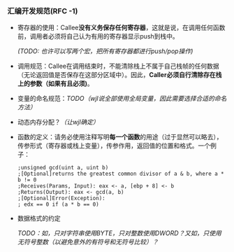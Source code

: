 ### 汇编开发规范(RFC -1)

- 寄存器的使用：Callee**没有义务保存任何寄存器**，这就是说，在调用任何函数前，调用者必须将自己认为有用的寄存器显示push到栈中。

  *(TODO: 也许可以写两个宏，把所有寄存器都进行push/pop操作)*

- 调用规范：Callee在调用结束时，不能清除栈上不属于自己栈帧的任何数据（无论返回值是否保存在这部分区域中）。因此，**Caller必须自行清除存在栈上的参数（如果有且必须)**。

- 变量的命名规范：*TODO（wjl说全部使用全局变量，因此需要选择合适的命名方法）*

- 动态内存分配？*（让wjl确定）*

- 函数的定义：请务必使用注释写明**每一个函数**的用途（过于显然可以略去），传参形式（寄存器或栈上变量），传参作用，返回值的位置和格式。一个例子：

  ```assembly
  ;unsigned gcd(uint a, uint b)
  ;[Optional]returns the greatest common divisor of a & b, where a * b != 0
  ;Receives(Params, Input): eax <- a, [ebp + 8] <- b
  ;Returns(Output): eax <- gcd(a, b)
  ;[Optional]Error(Exception):
  ; edx == 0 if (a * b == 0)
  ```

- 数据格式的约定

  *TODO：如，只对字符串使用BYTE，只对整数使用DWORD？又如，只使用无符号整数（以避免意外的有符号和无符号比较）？*


